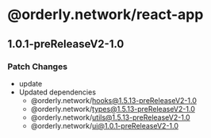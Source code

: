 # @orderly.network/react-app

## 1.0.1-preReleaseV2-1.0

### Patch Changes

- update
- Updated dependencies
  - @orderly.network/hooks@1.5.13-preReleaseV2-1.0
  - @orderly.network/types@1.5.13-preReleaseV2-1.0
  - @orderly.network/utils@1.5.13-preReleaseV2-1.0
  - @orderly.network/ui@1.0.1-preReleaseV2-1.0
